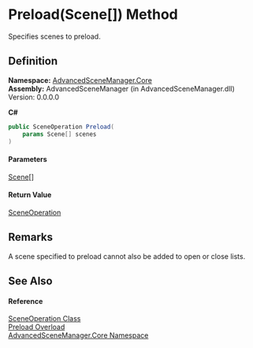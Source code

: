 # Preload(Scene\[]) Method

Specifies scenes to preload.

## Definition

**Namespace:** [AdvancedSceneManager.Core](N_AdvancedSceneManager_Core.md)\
**Assembly:** AdvancedSceneManager (in AdvancedSceneManager.dll) Version: 0.0.0.0

**C#**

```c#
public SceneOperation Preload(
	params Scene[] scenes
)
```

#### Parameters

&#x20; [Scene](T_AdvancedSceneManager_Models_Scene.md)\[]&#x20;

#### Return Value

[SceneOperation](T_AdvancedSceneManager_Core_SceneOperation.md)

## Remarks

A scene specified to preload cannot also be added to open or close lists.

## See Also

#### Reference

[SceneOperation Class](T_AdvancedSceneManager_Core_SceneOperation.md)\
[Preload Overload](Overload_AdvancedSceneManager_Core_SceneOperation_Preload.md)\
[AdvancedSceneManager.Core Namespace](N_AdvancedSceneManager_Core.md)

